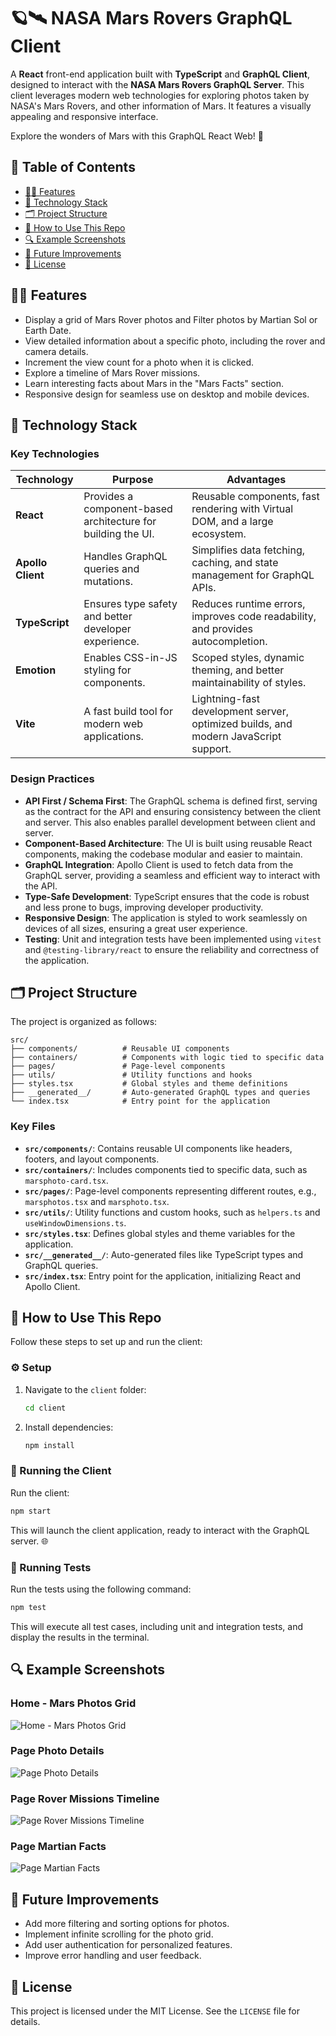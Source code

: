 # 🪐🛰️ NASA Mars Rovers GraphQL Client

A **React** front-end application built with **TypeScript** and **GraphQL Client**, designed to interact with the **NASA Mars Rovers GraphQL Server**. This client leverages modern web technologies for exploring photos taken by NASA's Mars Rovers, and other information of Mars. It features a visually appealing and responsive interface.

Explore the wonders of Mars with this GraphQL React Web! 🔭

## 📑 Table of Contents
- [🧑‍💻 Features](#-features)
- [🎨 Technology Stack](#️-technology-stack)
- [🗂️ Project Structure](#-project-structure)
- [📖 How to Use This Repo](#-how-to-use-this-repo)
- [🔍 Example Screenshots](#-example-screenshots)
- [🔮 Future Improvements](#-future-improvements)
- [📜 License](#-license)

## 🧑‍💻 Features
- Display a grid of Mars Rover photos and Filter photos by Martian Sol or Earth Date.
- View detailed information about a specific photo, including the rover and camera details.
- Increment the view count for a photo when it is clicked.
- Explore a timeline of Mars Rover missions.
- Learn interesting facts about Mars in the "Mars Facts" section.
- Responsive design for seamless use on desktop and mobile devices.

## 🎨 Technology Stack

### Key Technologies
| Technology       | Purpose                                                                 | Advantages                                                                 |
|------------------|-------------------------------------------------------------------------|----------------------------------------------------------------------------|
| **React**        | Provides a component-based architecture for building the UI.           | Reusable components, fast rendering with Virtual DOM, and a large ecosystem. |
| **Apollo Client**| Handles GraphQL queries and mutations.                                 | Simplifies data fetching, caching, and state management for GraphQL APIs. |
| **TypeScript**   | Ensures type safety and better developer experience.                   | Reduces runtime errors, improves code readability, and provides autocompletion. |
| **Emotion**      | Enables CSS-in-JS styling for components.                              | Scoped styles, dynamic theming, and better maintainability of styles.     |
| **Vite**         | A fast build tool for modern web applications.                         | Lightning-fast development server, optimized builds, and modern JavaScript support. |

### Design Practices
- **API First / Schema First**: The GraphQL schema is defined first, serving as the contract for the API and ensuring consistency between the client and server. This also enables parallel development between client and server.
- **Component-Based Architecture**: The UI is built using reusable React components, making the codebase modular and easier to maintain.
- **GraphQL Integration**: Apollo Client is used to fetch data from the GraphQL server, providing a seamless and efficient way to interact with the API.
- **Type-Safe Development**: TypeScript ensures that the code is robust and less prone to bugs, improving developer productivity.
- **Responsive Design**: The application is styled to work seamlessly on devices of all sizes, ensuring a great user experience.
- **Testing**: Unit and integration tests have been implemented using `vitest` and `@testing-library/react` to ensure the reliability and correctness of the application.

## 🗂️ Project Structure

The project is organized as follows:

```
src/
├── components/          # Reusable UI components
├── containers/          # Components with logic tied to specific data
├── pages/               # Page-level components
├── utils/               # Utility functions and hooks
├── styles.tsx           # Global styles and theme definitions
├── __generated__/       # Auto-generated GraphQL types and queries
└── index.tsx            # Entry point for the application
```

### Key Files
- **`src/components/`**: Contains reusable UI components like headers, footers, and layout components.
- **`src/containers/`**: Includes components tied to specific data, such as `marsphoto-card.tsx`.
- **`src/pages/`**: Page-level components representing different routes, e.g., `marsphotos.tsx` and `marsphoto.tsx`.
- **`src/utils/`**: Utility functions and custom hooks, such as `helpers.ts` and `useWindowDimensions.ts`.
- **`src/styles.tsx`**: Defines global styles and theme variables for the application.
- **`src/__generated__/`**: Auto-generated files like TypeScript types and GraphQL queries.
- **`src/index.tsx`**: Entry point for the application, initializing React and Apollo Client.

## 📖 How to Use This Repo

Follow these steps to set up and run the client:

### ⚙️ Setup

1. Navigate to the `client` folder:
   ```sh
   cd client
   ```
2. Install dependencies:
   ```sh
   npm install
   ```

### 🚀 Running the Client

Run the client:
   ```sh
   npm start
   ```

This will launch the client application, ready to interact with the GraphQL server. 🌐

### 🧪 Running Tests

Run the tests using the following command:
   ```bash
   npm test
   ```

This will execute all test cases, including unit and integration tests, and display the results in the terminal.

## 🔍 Example Screenshots

### Home - Mars Photos Grid
![Home - Mars Photos Grid](./docs/mars-photos-grid.png)

### Page Photo Details
![Page Photo Details](./docs/photo-details-page.png)

### Page Rover Missions Timeline
![Page Rover Missions Timeline](./docs/mars-timeline-page.png)

### Page Martian Facts
![Page Martian Facts](./docs/mars-facts-page.png)

## 🔮 Future Improvements
- Add more filtering and sorting options for photos.
- Implement infinite scrolling for the photo grid.
- Add user authentication for personalized features.
- Improve error handling and user feedback.

## 📜 License

This project is licensed under the MIT License. See the `LICENSE` file for details.
